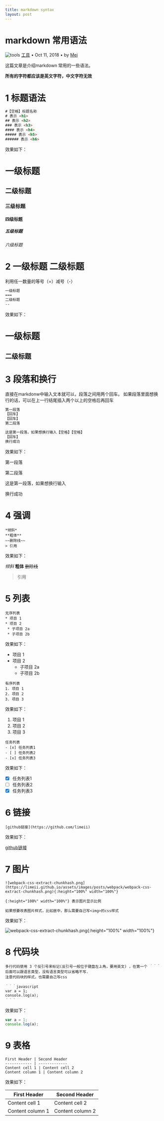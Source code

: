 ```yaml
---
title: markdown syntax
layout: post
---
```


# markdown 常用语法

<div class="title-meta">
    <span><img class="title-category-img" src="../../../assets/images/categories/tools.svg" alt="tools"></span>
    <span><a class="github-link" href="/2018/09/26/tools.html">工具</a></span>
    <span class="title-bullet">•</span>
    <span>Oct 11, 2018</span>
    <span class="title-bullet">•</span>
    <span>by <a class="github-link" href="http://github.com/limeii" title="http://github.com/limeii">Mei</a></span>
</div>

这篇文章是介绍markdown 常用的一些语法。


**所有的字符都应该是英文字符，中文字符无效**

# 1 标题语法

```html
#【空格】标题名称
# 表示 <h1>
## 表示 <h2>
### 表示 <h3>
#### 表示 <h4>
##### 表示 <h5>
###### 表示 <h6>
```
效果如下：
# 一级标题
## 二级标题 
### 三级标题 
#### 四级标题
##### 五级标题
###### 六级标题

# 2 一级标题 二级标题
利用任一数量的等号（=）减号（-）
```html
一级标题
===
二级标题
--
```
效果如下：

一级标题
=
二级标题
-

# 3 段落和换行
直接在markdonw中输入文本就可以，段落之间用两个回车。
如果段落里面想换行的话，可以在上一行结尾插入两个以上的空格后再回车

```html
第一段落
【回车】
【回车】
第二段落

这是第一段落，如果想换行输入【空格】【空格】
【回车】
换行成功
```
效果如下：


第一段落


第二段落


这是第一段落，如果想换行输入  

换行成功

# 4 强调
```
*倾斜*
**粗体**
~~删除线~~
> 引用
```
效果如下：


*倾斜*
**粗体**
~~删除线~~
> 引用

# 5 列表
```
无序列表
* 项目 1
* 项目 2
 * 子项目 2a
 * 子项目 2b
```
效果如下：


* 项目 1
* 项目 2
  * 子项目 2a
  * 子项目 2b

```
有序列表
1. 项目 1
2. 项目 2
3. 项目 3
```
 效果如下：


1. 项目 1
2. 项目 2
3. 项目 3


```
任务列表
- [x] 任务列表1
- [ ] 任务列表2
- [x] 任务列表3
```
效果如下：


- [x] 任务列表1
- [ ] 任务列表2
- [x] 任务列表3

# 6 链接
```
[github链接](https://github.com/limeii)
```
效果如下：


[github链接](https://github.com/limeii)

# 7 图片
```
![webpack-css-extract-chunkhash.png](https://limeii.github.io/assets/images/posts/webpack/webpack-css-extract-chunkhash.png){:height="100%" width="100%"}

{:height="100%" width="100%"} 表示图片显示比例

如果想要改表图片样式，比如居中，那么需要自己写<img>的css样式

```
效果如下：


![webpack-css-extract-chunkhash.png](https://limeii.github.io/assets/images/posts/webpack/webpack-css-extract-chunkhash.png){:height="100%" width="100%"}

# 8 代码块
```
多行代码使用 3 个反引号来标记(反引号一般位于键盘左上角，要用英文) ，在第一个 ｀｀｀ 后面可以跟语言类型，没有语言类型可以省略不写.
注意代码块的样式，也需要自己写css

｀｀｀javascript
var a = 1;
console.log(a);
｀｀｀
```
效果如下：


```javascript
var a = 1;
console.log(a);
```

# 9 表格

```
First Header | Second Header
------------ | -------------
Content cell 1 | Content cell 2
Content column 1 | Content column 2
```

效果如下：


First Header | Second Header
------------ | -------------
Content cell 1 | Content cell 2
Content column 1 | Content column 2